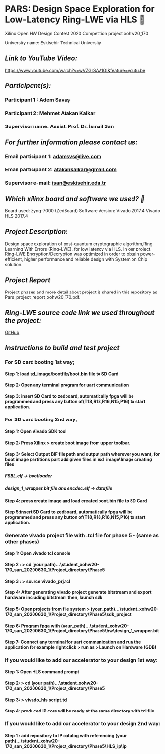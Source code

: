 # **PARS: Design Space Exploration for Low-Latency Ring-LWE via HLS :tiger:**

Xilinx Open HW Design Contest 2020 Competition  project  xohw20_170

University name: Eskisehir Technical University	

## *Link to YouTube Video:* 
https://www.youtube.com/watch?v=wVZGrSAV1GI&feature=youtu.be 

## *Participant(s):*
###   Participant 1 : Adem Savaş 
###   Participant 2:  Mehmet Atakan Kalkar
###   Supervisor name: Assist. Prof. Dr. İsmail San



## *For further information please contact us:*

###  Email participant 1: adamsvs@live.com

###  Email participant 2: atakankalkar@gmail.com

###   Supervisor e-mail: isan@eskisehir.edu.tr


 
 
 ## *Which xilinx board and software we used? :thinking:*
Board used: Zynq-7000 (ZedBoard)
Software Version: Vivado 2017.4
		  Vivado HLS 2017.4

## *Project Description:*

Design space exploration of post-quantum cryptographic algorithm,Ring Learning With Errors (Ring-LWE), for low latency via HLS.
In our project, Ring-LWE Encryption/Decryption was optimized in order to obtain power-efficient, higher performance 
and reliable design with System on Chip solution.
 
## *Project Report*
 Project phases and more detail about project is shared in this repository as Pars_project_report_xohw20_170.pdf.
 
## *Ring-LWE source code link we used throughout the project:*
				
[GitHub](https://github.com/ruandc/Ring-LWE-Encryption)


## *Instructions to build and test project*


### For SD card booting 1st way;

#### Step 1: load sd_image/bootfile/boot.bin file to SD Card
#### Step 2: Open any terminal program for uart communication
#### Step 3: insert SD Card to zedboard, automatically fpga will be programmed and press any button of(T18,R18,R16,N15,P16) to start application.

### For SD card booting 2nd way;

#### Step 1: Open Vivado SDK tool
#### Step 2: Press Xilinx > create boot image from upper toolbar.
#### Step 3: Select Output BIF file path and output path wherever you want, for boot image partitions part add given files in \sd_image\Image creating files
##### FSBL.elf -> bootloader
##### design_1_wrapper.bit file and encdec.elf -> datafile
#### Step 4: press create image and load created boot.bin file to SD Card
#### Step 5:insert SD Card to zedboard, automatically fpga will be programmed and press any button of(T18,R18,R16,N15,P16) to start application.

### Generate vivado project file with .tcl file for phase 5 - (same as other phases)

#### Step 1: Open vivado tcl console
#### Step 2 :  > cd (your path)...\student_xohw20-170_san_20200630_1\Project_directory\Phase5
#### Step 3 :  > source vivado_prj.tcl
#### Step 4: After generating vivado project  generate bitstream and export hardware including bitstream then, launch sdk
#### Step 5: Open projects from file system > (your_path)...\student_xohw20-170_san_20200630_1\Project_directory\Phase5\sdk_project
#### Step 6: Program fpga with (your_path)...\student_xohw20-170_san_20200630_1\Project_directory\Phase5\hw\design_1_wrapper.bit
#### Step 7: Connect any terminal for uart communication and run the application  for example right click > run as > Launch on Hardware (GDB)


### If you would like to add our accelerator to your design 1st way:

#### Step 1: Open HLS command prompt
#### Step 2:  > cd (your path)...\student_xohw20-170_san_20200630_1\Project_directory\Phase5
#### Step 3:  > vivado_hls script.tcl
#### Step 4: produced IP core will be ready at the same directory with tcl file

### If you would like to add our accelerator to your design 2nd way:
#### Step 1 : add repository to IP catalog with referencing (your path)...\student_xohw20-170_san_20200630_1\Project_directory\Phase5\HLS_ip\ip
				


